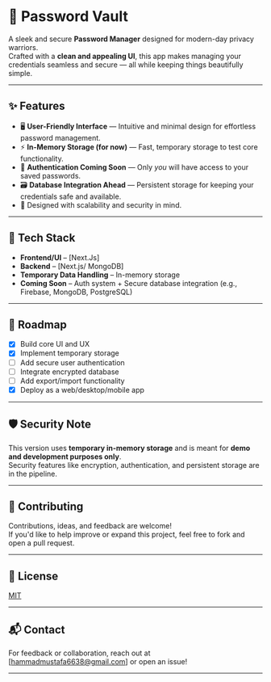 # 🔐 Password Vault

A sleek and secure **Password Manager** designed for modern-day privacy warriors.  
Crafted with a **clean and appealing UI**, this app makes managing your credentials seamless and secure — all while keeping things beautifully simple.

---

## ✨ Features

- 🖥️ **User-Friendly Interface** — Intuitive and minimal design for effortless password management.
- ⚡ **In-Memory Storage (for now)** — Fast, temporary storage to test core functionality.
- 🔐 **Authentication Coming Soon** — Only *you* will have access to your saved passwords.
- 🗃️ **Database Integration Ahead** — Persistent storage for keeping your credentials safe and available.
- 🚀 Designed with scalability and security in mind.

---

## 🔧 Tech Stack

- **Frontend/UI** – [Next.Js]
- **Backend** – [Next.js/ MongoDB]
- **Temporary Data Handling** – In-memory storage
- **Coming Soon** – Auth system + Secure database integration (e.g., Firebase, MongoDB, PostgreSQL)

---

## 🚧 Roadmap

- [x] Build core UI and UX
- [x] Implement temporary storage
- [ ] Add secure user authentication
- [ ] Integrate encrypted database
- [ ] Add export/import functionality
- [X] Deploy as a web/desktop/mobile app

---

## 🛡️ Security Note

This version uses **temporary in-memory storage** and is meant for **demo and development purposes only**.  
Security features like encryption, authentication, and persistent storage are in the pipeline.

---

## 🤝 Contributing

Contributions, ideas, and feedback are welcome!  
If you'd like to help improve or expand this project, feel free to fork and open a pull request.

---

## 📄 License

[MIT](LICENSE)

---

## 📬 Contact

For feedback or collaboration, reach out at [hammadmustafa6638@gmail.com] or open an issue!

---
